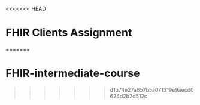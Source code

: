 <<<<<<< HEAD
# FHIR Clients Assignment
=======
# FHIR-intermediate-course
>>>>>>> d1b74e27a657b5a071319e9aecd0624d2b2d512c
